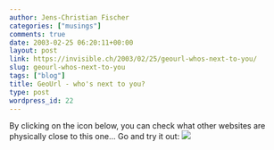 ```yaml
---
author: Jens-Christian Fischer
categories: ["musings"]
comments: true
date: 2003-02-25 06:20:11+00:00
layout: post
link: https://invisible.ch/2003/02/25/geourl-whos-next-to-you/
slug: geourl-whos-next-to-you
tags: ["blog"]
title: GeoUrl - who's next to you?
type: post
wordpress_id: 22
---
```


By clicking on the icon below, you can check what other websites are physically close to this one... Go and try it out:
[
![](https://geourl.org/geourl.png)
](https://geourl.org/near/?p=https://www.invisible.ch)
